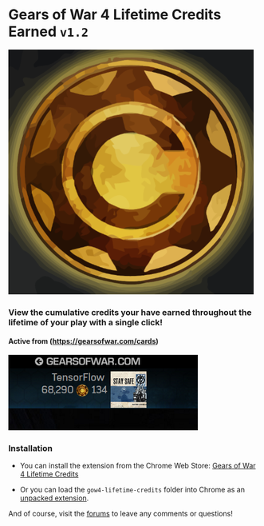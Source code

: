 # Gears of War 4 Lifetime Credits Earned `v1.2`

![logo](https://github.com/TheanosLearning/HordeLifetimeCredits/raw/master/images/credits-svg.png)

### View the cumulative credits your have earned throughout the lifetime of your play with a single click!

#### Active from (https://gearsofwar.com/cards)

![demo](https://github.com/TheanosLearning/HordeLifetimeCredits/raw/master/images/total-credits.png)

### Installation

* You can install the extension from the Chrome Web Store: [Gears of War 4 Lifetime Credits](https://chrome.google.com/webstore/detail/gow4-lifetime-credits/iejabphfigedhandppchiilibpgpglmi?utm_source=chrome-ntp-icon)

* Or you can load the ```gow4-lifetime-credits``` folder into Chrome as an [unpacked extension](https://www.youtube.com/watch?v=a9sQMWgivDc).

And of course, visit the [forums](https://gearsofwar.com/en-us/forums/e9b54fc61eb74ad783d533ca502b0132/threads/how-many-credits-have-you-earned-chrome-extension/84c12ddb-75fa-478e-9ce0-84095ca7da30/posts) to leave any comments or questions!

